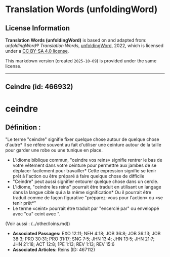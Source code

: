 # Translation Words (unfoldingWord)

## License Information

**Translation Words (unfoldingWord)** is based on and adapted from: _unfoldingWord® Translation Words_, [unfoldingWord](https://unfoldingword.org/utw), 2022, which is licensed under a [CC BY-SA 4.0 license](https://creativecommons.org/licenses/by-sa/4.0/legalcode.en).

This markdown version (created `2025-10-09`) is provided under the same license.



--------------------------------

## Ceindre (id: 466932)

ceindre
=======

Définition :
------------

"Le terme "ceindre" signifie fixer quelque chose autour de quelque chose d'autre\* Il se réfère souvent au fait d'utiliser une ceinture autour de la taille pour garder une robe ou une tunique en place.

* L'idiome biblique commun, "ceindre vos reins» signifie rentrer le bas de votre vêtement dans votre ceinture pour permettre aux jambes de se déplacer facilement pour travailler\* Cette expression signifie se tenir prêt à l'action ou être préparé à faire quelque chose de difficile
* "Ceindre" peut aussi signifier entourer quelque chose dans un cercle.
* L'idiome, "ceindre les reins" pourrait être traduit en utilisant un langage dans la langue cible qui a la même signification\* Ou il pourrait être traduit comme de façon figurative "préparez\-vous pour l'action» ou «se tenir prêt\*"
* Le terme «ceint» pourrait être traduit par "encerclé par" ou enveloppé avec "ou" ceint avec ".

(Voir aussi : (../other/loins.md))

* **Associated Passages:** EXO 12:11; NEH 4:18; JOB 36:8; JOB 36:13; JOB 38:3; PRO 30:31; PRO 31:17; SNG 7:5; JHN 13:4; JHN 13:5; JHN 21:7; JHN 21:18; ACT 12:8; 1PE 1:13; REV 1:13; REV 15:6
* **Associated Articles:** Reins (ID: 467112)

